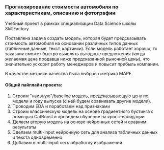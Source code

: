 ### Прогнозирование стоимости автомобиля по характеристикам, описанию и фотографии
Учебный проект в рамках специализации Data Science школы SkillFactory

Поставлена задача создать модель, которая будет предсказывать стоимость автомобиля на основании различных типов данных (табличные данные, текст, картинки).
Если модель работает хорошо, то заказчик сможет быстро выявлять выгодные предложения (когда желаемая цена продавца ниже предсказанной рыночной цены), что значительно ускорит работу менеджеров и повысит прибыль компании.

В качестве метрики качества была выбрана метрика MAPE.


#### Общий пайплайн проекта:

1. Строим  "наивную"/baseline модель, предсказывающую цену по модели и году выпуска (с ней будем сравнивать другие модели).
2. Проводим EDA и поработаем над признаками
3. Строим классическую модель на основе градиентного бустинга с помощью CatBoost и проведем обучение на кросс-валидации
4. Делаем вторую модель на основе нейронных сетей и сравним результаты
5. Сделаем multi-input нейронную сеть для анализа табличных данных и текста одновременно
6. Добавим в multi-input сеть обработку изображений

